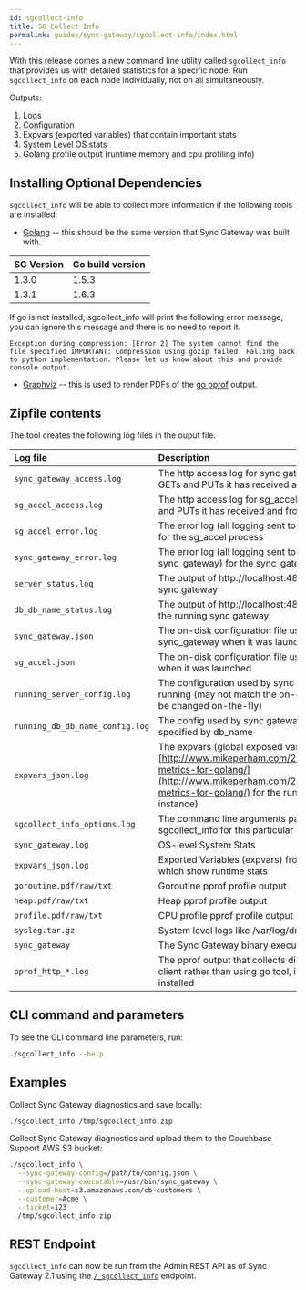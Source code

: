 ```yaml
---
id: sgcollect-info
title: SG Collect Info
permalink: guides/sync-gateway/sgcollect-info/index.html
---
```


With this release comes a new command line utility called `sgcollect_info` that provides us with detailed statistics for a specific node. Run `sgcollect_info` on each node individually, not on all simultaneously.

Outputs:

1. Logs
1. Configuration 
1. Expvars (exported variables) that contain important stats
1. System Level OS stats
1. Golang profile output (runtime memory and cpu profiling info)

## Installing Optional Dependencies

`sgcollect_info` will be able to collect more information if the following tools are installed:

* [Golang](https://golang.org/doc/install) -- this should be the same version that Sync Gateway was built with.

| SG Version | Go build version |
|:------------|:----|
| 1.3.0 | 1.5.3 |
| 1.3.1 | 1.6.3 |

If go is not installed, sgcollect_info will print the following error message, you can ignore this message and there is no need to report it.

`Exception during compression: [Error 2] The system cannot find the file specified
IMPORTANT:
  Compression using gozip failed.
  Falling back to python implementation.
  Please let us know about this and provide console output.`

* [Graphviz](http://www.graphviz.org/Download..php) -- this is used to render PDFs of the [go pprof](https://golang.org/pkg/net/http/pprof/) output.

## Zipfile contents

The tool creates the following log files in the ouput file.

| Log file | Description |
|:------------|:----|
| `sync_gateway_access.log` | The http access log for sync gateway (i.e which GETs and PUTs it has received and from which IPs) |
|`sg_accel_access.log`|The http access log for sg_accel (i.e which GETs and PUTs it has received and from which IPs)|
|`sg_accel_error.log`|The error log (all logging sent to stderr by sg\_accel) for the sg_accel process|
|`sync_gateway_error.log`|The error log (all logging sent to stderr by sync_gateway) for the sync\_gateway process|
|`server_status.log`|The output of http://localhost:4895 for the running sync gateway|
|`db_db_name_status.log`|The output of http://localhost:4895/db_name for the running sync gateway|
|`sync_gateway.json`|The on-disk configuration file used by sync\_gateway when it was launched|
|`sg_accel.json`|The on-disk configuration file used by sg\_accel when it was launched|
|`running_server_config.log`|The configuration used by sync gateway as it is running (may not match the on-disk config as it can be changed on-the-fly)|
|`running_db_db_name_config.log`|The config used by sync gateway for the database specified by db\_name|
|`expvars_json.log`|The expvars (global exposed variables - see [http://www.mikeperham.com/2014/12/17/expvar-metrics-for-golang/](http://www.mikeperham.com/2014/12/17/expvar-metrics-for-golang/) for the running sync gateway instance)|
|`sgcollect_info_options.log`|The command line arguments passed to sgcollect\_info for this particular output|
|`sync_gateway.log`|OS-level System Stats|
|`expvars_json.log`|Exported Variables (expvars) from Sync Gateway which show runtime stats|
|`goroutine.pdf/raw/txt`|Goroutine pprof profile output|
|`heap.pdf/raw/txt`|Heap pprof profile output|
|`profile.pdf/raw/txt`|CPU profile pprof profile output|
|`syslog.tar.gz`|System level logs like /var/log/dmesg on Linux|
|`sync_gateway`|The Sync Gateway binary executable|
|`pprof_http_*.log`|The pprof output that collects directly via an http client rather than using go tool, in case Go is not installed|


## CLI command and parameters

To see the CLI command line parameters, run:

```bash
./sgcollect_info --help
```

## Examples


Collect Sync Gateway diagnostics and save locally:

```bash
./sgcollect_info /tmp/sgcollect_info.zip
```

Collect Sync Gateway diagnostics and upload them to the Couchbase Support AWS S3 bucket:

```bash
./sgcollect_info \
  --sync-gateway-config=/path/to/config.json \
  --sync-gateway-executable=/usr/bin/sync_gateway \
  --upload-host=s3.amazonaws.com/cb-customers \
  --customer=Acme \
  --ticket=123
  /tmp/sgcollect_info.zip
```

## REST Endpoint

`sgcollect_info` can now be run from the Admin REST API as of Sync Gateway 2.1 using the [`/_sgcollect_info`](../admin-rest-api/index.html?v=2.1#/server/post__sgcollect_info) endpoint.
